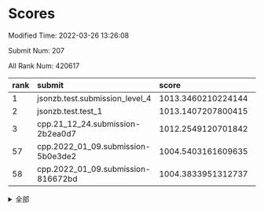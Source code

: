 # Scores

Modified Time: 2022-03-26 13:26:08

Submit Num: 207

All Rank Num: 420617

| rank |               submit               |       score        |       sigma        | pk_num |
| :--- | :--------------------------------- | :----------------- | :----------------- | :----- |
| 1    | jsonzb.test.submission_level_4     | 1013.3460210224144 | 0.8042265095200835 | 8124   |
| 2    | jsonzb.test.test_1                 | 1013.1407207800415 | 0.8519781689262088 | 8130   |
| 3    | cpp.21_12_24.submission-2b2ea0d7   | 1012.2549120701842 | 0.8037166446279557 | 8125   |
| 57   | cpp.2022_01_09.submission-5b0e3de2 | 1004.5403161609635 | 0.7099119658951345 | 8127   |
| 58   | cpp.2022_01_09.submission-816672bd | 1004.3833951312737 | 0.7089258471492327 | 8127   |


<details>
<summary>全部</summary>

| rank |                 submit                 |       score        |       sigma        | pk_num |
| :--- | :------------------------------------- | :----------------- | :----------------- | :----- |
| 1    | jsonzb.test.submission_level_4         | 1013.3460210224144 | 0.8042265095200835 | 8124   |
| 2    | jsonzb.test.test_1                     | 1013.1407207800415 | 0.8519781689262088 | 8130   |
| 3    | cpp.21_12_24.submission-2b2ea0d7       | 1012.2549120701842 | 0.8037166446279557 | 8125   |
| 4    | gobigger.level_3.submission_level_3_11 | 1011.6956453476769 | 0.7644143647139204 | 8127   |
| 5    | gobigger.level_3.submission_level_3_30 | 1011.5347895134611 | 0.8150346849512945 | 8129   |
| 6    | gobigger.level_3.submission_level_3_16 | 1011.4232385889452 | 0.7593416829951258 | 8127   |
| 7    | gobigger.level_3.submission_level_3_1  | 1011.3517046095335 | 0.7906238166717762 | 8130   |
| 8    | gobigger.level_3.submission_level_3_41 | 1011.2797272193442 | 0.7535266440774374 | 8129   |
| 9    | gobigger.level_3.submission_level_3_18 | 1011.2167588598538 | 0.7705726613236298 | 8127   |
| 10   | gobigger.level_3.submission_level_3_36 | 1011.1910172778767 | 0.7754146456244825 | 8125   |
| 11   | gobigger.level_3.submission_level_3_2  | 1011.0055802265254 | 0.7762752084863009 | 8130   |
| 12   | gobigger.level_3.submission_level_3_49 | 1010.8933555203294 | 0.7719909379647958 | 8130   |
| 13   | gobigger.level_3.submission_level_3_42 | 1010.7599091512127 | 0.7884511524234552 | 8127   |
| 14   | gobigger.level_3.submission_level_3_29 | 1010.6527155373572 | 0.8007679324530969 | 8131   |
| 15   | gobigger.level_3.submission_level_3_3  | 1010.644092435527  | 0.7808409632412849 | 8123   |
| 16   | gobigger.level_3.submission_level_3_48 | 1010.5681550987988 | 0.7593099845120438 | 8129   |
| 17   | gobigger.level_3.submission_level_3_4  | 1010.5024804170745 | 0.7773273984016841 | 8125   |
| 18   | gobigger.level_3.submission_level_3_26 | 1010.4358040714421 | 0.7752963326064518 | 8128   |
| 19   | gobigger.level_3.submission_level_3_24 | 1010.4322936075423 | 0.7611723993264213 | 8132   |
| 20   | gobigger.level_3.submission_level_3_44 | 1010.2010266486307 | 0.7878378721806326 | 8128   |
| 21   | gobigger.level_3.submission_level_3_0  | 1010.1819109375018 | 0.7468252405610512 | 8133   |
| 22   | gobigger.level_3.submission_level_3_7  | 1010.1602804835326 | 0.7847749086661879 | 8130   |
| 23   | gobigger.level_3.submission_level_3_20 | 1010.0866805677513 | 0.7562688847802347 | 8125   |
| 24   | gobigger.level_3.submission_level_3_40 | 1010.0748458118761 | 0.7675471116080905 | 8128   |
| 25   | gobigger.level_3.submission_level_3_27 | 1010.0448937801469 | 0.7577717820605185 | 8131   |
| 26   | gobigger.level_3.submission_level_3_23 | 1010.0188016654364 | 0.7467372685485677 | 8128   |
| 27   | gobigger.level_3.submission_level_3_5  | 1009.9942008634944 | 0.7449575858423003 | 8128   |
| 28   | gobigger.level_3.submission_level_3_8  | 1009.9731691799361 | 0.7770646600863325 | 8131   |
| 29   | gobigger.level_3.submission_level_3_6  | 1009.8925104262438 | 0.745363373616257  | 8126   |
| 30   | gobigger.level_3.submission_level_3_39 | 1009.8499504860124 | 0.7401211297101633 | 8128   |
| 31   | gobigger.level_3.submission_level_3_38 | 1009.8218998744603 | 0.7537590330438299 | 8131   |
| 32   | gobigger.level_3.submission_level_3_25 | 1009.8086996505019 | 0.7649247726667174 | 8128   |
| 33   | gobigger.level_3.submission_level_3_12 | 1009.6855986196193 | 0.7825456835282634 | 8125   |
| 34   | gobigger.level_3.submission_level_3_46 | 1009.603523580088  | 0.7483631416611999 | 8123   |
| 35   | gobigger.level_3.submission_level_3_43 | 1009.5813403047981 | 0.7664009465299554 | 8127   |
| 36   | gobigger.level_3.submission_level_3_31 | 1009.5578676994539 | 0.7437541498120235 | 8126   |
| 37   | gobigger.level_3.submission_level_3_19 | 1009.5317940983908 | 0.7659177325528796 | 8127   |
| 38   | gobigger.level_3.submission_level_3_14 | 1009.3336983209783 | 0.7767339206387387 | 8128   |
| 39   | gobigger.level_3.submission_level_3_33 | 1009.302850313968  | 0.7411269859555396 | 8134   |
| 40   | gobigger.level_3.submission_level_3_17 | 1009.2075127214317 | 0.7409349333656826 | 8131   |
| 41   | gobigger.level_3.submission_level_3_15 | 1009.2018389202887 | 0.7510047705564143 | 8123   |
| 42   | gobigger.level_3.submission_level_3_13 | 1009.1735737834406 | 0.7649685227488374 | 8134   |
| 43   | gobigger.level_3.submission_level_3_10 | 1009.1575458005501 | 0.7583983739610681 | 8123   |
| 44   | gobigger.level_3.submission_level_3_28 | 1009.1449454003393 | 0.7524469445827828 | 8129   |
| 45   | gobigger.level_3.submission_level_3_47 | 1009.1422888126989 | 0.7660119328412345 | 8127   |
| 46   | gobigger.level_3.submission_level_3_45 | 1009.0925580108704 | 0.7298834575588835 | 8128   |
| 47   | gobigger.level_3.submission_level_3_22 | 1009.0689947480681 | 0.7470137889567442 | 8127   |
| 48   | gobigger.level_3.submission_level_3_35 | 1009.0259763966079 | 0.7502028085535459 | 8128   |
| 49   | gobigger.level_3.submission_level_3_9  | 1008.9796232577729 | 0.7616864765872321 | 8125   |
| 50   | gobigger.level_3.submission_level_3_21 | 1008.8333854036603 | 0.733861331039809  | 8130   |
| 51   | gobigger.level_3.submission_level_3_34 | 1008.8214702347365 | 0.7486848211908238 | 8127   |
| 52   | gobigger.level_3.submission_level_3_32 | 1008.8150998265604 | 0.7479071556542872 | 8125   |
| 53   | gobigger.level_3.submission_level_3_37 | 1008.5137232998951 | 0.7472621523782097 | 8128   |
| 54   | gobigger.level_1.submission_level_1_7  | 1005.256171135707  | 0.7233876747115615 | 8130   |
| 55   | gobigger.level_1.submission_level_1_18 | 1004.8637900001602 | 0.7153746349454047 | 8126   |
| 56   | gobigger.level_1.submission_level_1_16 | 1004.5585301930931 | 0.7261388759669416 | 8126   |
| 57   | cpp.2022_01_09.submission-5b0e3de2     | 1004.5403161609635 | 0.7099119658951345 | 8127   |
| 58   | cpp.2022_01_09.submission-816672bd     | 1004.3833951312737 | 0.7089258471492327 | 8127   |
| 59   | gobigger.level_1.submission_level_1_47 | 1004.3459144096229 | 0.7180649411095199 | 8128   |
| 60   | gobigger.level_1.submission_level_1_5  | 1004.314283805156  | 0.7250083263010412 | 8124   |
| 61   | gobigger.level_1.submission_level_1_14 | 1003.9855943009351 | 0.7266676266692478 | 8127   |
| 62   | gobigger.level_1.submission_level_1_29 | 1003.8904112927694 | 0.728657968391287  | 8127   |
| 63   | gobigger.level_1.submission_level_1_1  | 1003.8864200404479 | 0.7231280459234654 | 8128   |
| 64   | gobigger.level_1.submission_level_1_33 | 1003.884493069605  | 0.7145276701563698 | 8127   |
| 65   | gobigger.level_1.submission_level_1_27 | 1003.8828642725282 | 0.727418736897167  | 8126   |
| 66   | gobigger.level_1.submission_level_1_19 | 1003.8543528710984 | 0.7327648867784978 | 8128   |
| 67   | gobigger.level_1.submission_level_1_13 | 1003.7868972449317 | 0.7183867345304134 | 8132   |
| 68   | gobigger.level_1.submission_level_1_49 | 1003.6936709438795 | 0.7228908607960368 | 8131   |
| 69   | gobigger.level_1.submission_level_1_17 | 1003.6219016155983 | 0.6974193482641535 | 8124   |
| 70   | gobigger.level_1.submission_level_1_20 | 1003.5960753781931 | 0.7127452178811854 | 8132   |
| 71   | gobigger.level_1.submission_level_1_34 | 1003.577652302022  | 0.7156395123708138 | 8126   |
| 72   | gobigger.level_1.submission_level_1_41 | 1003.5329813280296 | 0.7105507700531731 | 8127   |
| 73   | gobigger.level_1.submission_level_1_42 | 1003.5187711440211 | 0.701653017013077  | 8125   |
| 74   | gobigger.level_1.submission_level_1_44 | 1003.5187237396265 | 0.7091363409654534 | 8125   |
| 75   | gobigger.level_1.submission_level_1_2  | 1003.5154244848648 | 0.7190903422405425 | 8127   |
| 76   | gobigger.level_1.submission_level_1_3  | 1003.4901826340066 | 0.6972617720919648 | 8125   |
| 77   | gobigger.level_1.submission_level_1_35 | 1003.41322119789   | 0.7171493189497601 | 8131   |
| 78   | gobigger.level_1.submission_level_1_46 | 1003.3762899304238 | 0.7152100349007768 | 8128   |
| 79   | gobigger.level_1.submission_level_1_28 | 1003.299301215234  | 0.7144077982115958 | 8127   |
| 80   | gobigger.level_1.submission_level_1_15 | 1003.2584279815744 | 0.7231881931591614 | 8128   |
| 81   | gobigger.level_1.submission_level_1_48 | 1003.2434163703786 | 0.7254847996097538 | 8126   |
| 82   | gobigger.level_1.submission_level_1_8  | 1003.2383238607244 | 0.7151933400588387 | 8130   |
| 83   | gobigger.level_1.submission_level_1_6  | 1003.1653811165914 | 0.7037915603965957 | 8133   |
| 84   | gobigger.level_1.submission_level_1_31 | 1003.1383250001837 | 0.7306539811612311 | 8124   |
| 85   | gobigger.level_1.submission_level_1_25 | 1003.0442065991497 | 0.7189142050569125 | 8124   |
| 86   | gobigger.level_1.submission_level_1_39 | 1003.0131706396961 | 0.7115118283875967 | 8130   |
| 87   | gobigger.level_1.submission_level_1_38 | 1002.9643833591558 | 0.7271645295097802 | 8130   |
| 88   | gobigger.level_1.submission_level_1_30 | 1002.9482380725497 | 0.7235164879106499 | 8130   |
| 89   | gobigger.level_1.submission_level_1_37 | 1002.8810109733402 | 0.7099893159796734 | 8128   |
| 90   | gobigger.level_1.submission_level_1_22 | 1002.7712269605065 | 0.7142619469874852 | 8119   |
| 91   | gobigger.level_1.submission_level_1_40 | 1002.7044548721423 | 0.7111453366805567 | 8127   |
| 92   | gobigger.level_1.submission_level_1_43 | 1002.6910410521607 | 0.7099356015746355 | 8128   |
| 93   | gobigger.level_1.submission_level_1_24 | 1002.6167798486849 | 0.7135187834609349 | 8129   |
| 94   | gobigger.level_1.submission_level_1_26 | 1002.6151671474009 | 0.7128351332704382 | 8124   |
| 95   | gobigger.level_1.submission_level_1_21 | 1002.5847153117599 | 0.7204395465536746 | 8136   |
| 96   | gobigger.level_1.submission_level_1_11 | 1002.5343677742841 | 0.7074586083331981 | 8127   |
| 97   | gobigger.level_1.submission_level_1_9  | 1002.4683620996818 | 0.7128160901146415 | 8129   |
| 98   | gobigger.level_1.submission_level_1_10 | 1002.4283411162094 | 0.7156527514181993 | 8121   |
| 99   | gobigger.level_1.submission_level_1_12 | 1002.3596196840352 | 0.7112377617671588 | 8129   |
| 100  | gobigger.level_1.submission_level_1_0  | 1002.2164629858299 | 0.7192584188679795 | 8128   |
| 101  | gobigger.level_1.submission_level_1_45 | 1002.1770763842013 | 0.7128948120379214 | 8125   |
| 102  | gobigger.level_1.submission_level_1_23 | 1002.1517302329523 | 0.7113016585319493 | 8130   |
| 103  | gobigger.level_1.submission_level_1_32 | 1002.0655453678809 | 0.706182470561666  | 8130   |
| 104  | gobigger.level_1.submission_level_1_36 | 1002.0343238686402 | 0.7139450935908513 | 8125   |
| 105  | gobigger.level_1.submission_level_1_4  | 1001.840756205565  | 0.7031322221113735 | 8132   |
| 106  | gobigger.random.submission_random_33   | 997.3402151405132  | 0.7018502991419857 | 8129   |
| 107  | gobigger.random.submission_random_10   | 997.3025329065451  | 0.7110681452045837 | 8126   |
| 108  | gobigger.random.submission_random_45   | 996.824568089432   | 0.7026972344179263 | 8132   |
| 109  | gobigger.random.submission_random_24   | 996.8163749259904  | 0.7038111424416441 | 8127   |
| 110  | gobigger.random.submission_random_31   | 996.6908901557251  | 0.7089999300559928 | 8126   |
| 111  | gobigger.random.submission_random_27   | 996.6853249182187  | 0.7009872559489857 | 8128   |
| 112  | gobigger.random.submission_random_21   | 996.6545529457801  | 0.7118999974473201 | 8126   |
| 113  | gobigger.random.submission_random_2    | 996.642670245749   | 0.7024776535796122 | 8123   |
| 114  | gobigger.random.submission_random_25   | 996.5713398594743  | 0.7059506549306617 | 8131   |
| 115  | gobigger.random.submission_random_47   | 996.5616115410457  | 0.7193734384019397 | 8127   |
| 116  | gobigger.random.submission_random_17   | 996.5393330498821  | 0.6951869606502983 | 8124   |
| 117  | gobigger.random.submission_random_19   | 996.5122118187063  | 0.7059921076699742 | 8128   |
| 118  | gobigger.random.submission_random_7    | 996.5040281867145  | 0.7069279359122213 | 8131   |
| 119  | gobigger.random.submission_random_1    | 996.4274194802367  | 0.7134902339679706 | 8131   |
| 120  | gobigger.random.submission_random_6    | 996.4093007248199  | 0.7127158115658345 | 8127   |
| 121  | gobigger.random.submission_random_36   | 996.3813212148594  | 0.7099646830791879 | 8131   |
| 122  | gobigger.random.submission_random_26   | 996.3800405013117  | 0.7007092656480056 | 8137   |
| 123  | gobigger.random.submission_random_4    | 996.3292070331521  | 0.6955269240167368 | 8129   |
| 124  | gobigger.random.submission_random_0    | 996.3203478951136  | 0.7135183034038416 | 8131   |
| 125  | gobigger.random.submission_random_3    | 996.2215667588839  | 0.6997874859530023 | 8130   |
| 126  | gobigger.random.submission_random_5    | 996.2172497777913  | 0.7102694832412446 | 8127   |
| 127  | gobigger.random.submission_random_30   | 996.2127666190732  | 0.7067242955847992 | 8125   |
| 128  | gobigger.random.submission_random_13   | 996.147980925113   | 0.7012666529903887 | 8131   |
| 129  | gobigger.random.submission_random_38   | 995.9970943106165  | 0.71860550177652   | 8131   |
| 130  | gobigger.random.submission_random_41   | 995.971371129528   | 0.7039282452871525 | 8128   |
| 131  | gobigger.random.submission_random_14   | 995.9538614979595  | 0.7112256827055825 | 8132   |
| 132  | gobigger.random.submission_random_42   | 995.9270384356049  | 0.7171239191471097 | 8126   |
| 133  | gobigger.random.submission_random_35   | 995.9183976365717  | 0.7113764701776208 | 8130   |
| 134  | gobigger.random.submission_random_22   | 995.886937952766   | 0.7121251278150368 | 8126   |
| 135  | gobigger.random.submission_random_12   | 995.8061802102503  | 0.7156629970001376 | 8130   |
| 136  | gobigger.random.submission_random_46   | 995.7780456739335  | 0.7066169797115579 | 8118   |
| 137  | gobigger.random.submission_random_44   | 995.7725530530168  | 0.69378015655863   | 8130   |
| 138  | gobigger.random.submission_random_40   | 995.7659111229691  | 0.7284619669290233 | 8132   |
| 139  | gobigger.random.submission_random_32   | 995.6948437118853  | 0.7083220254296676 | 8126   |
| 140  | gobigger.random.submission_random_20   | 995.6266735750108  | 0.7064059965075361 | 8125   |
| 141  | gobigger.random.submission_random_15   | 995.6264491040938  | 0.7226115706774603 | 8127   |
| 142  | gobigger.random.submission_random_18   | 995.6042409096359  | 0.7116719833233753 | 8126   |
| 143  | gobigger.random.submission_random_43   | 995.572417644469   | 0.700775014550315  | 8126   |
| 144  | gobigger.random.submission_random_23   | 995.5452880279663  | 0.7039502824911317 | 8129   |
| 145  | gobigger.random.submission_random_9    | 995.5014331483322  | 0.7056261277704104 | 8124   |
| 146  | gobigger.random.submission_random_16   | 995.4539996399631  | 0.7100334226062432 | 8126   |
| 147  | gobigger.random.submission_random_48   | 995.4536873342807  | 0.6985747957939714 | 8136   |
| 148  | gobigger.random.submission_random_28   | 995.3901815326601  | 0.7074846018156352 | 8125   |
| 149  | gobigger.random.submission_random_8    | 995.2820053834643  | 0.7054616655347872 | 8130   |
| 150  | gobigger.random.submission_random_11   | 995.2259667389536  | 0.7169744022319655 | 8131   |
| 151  | gobigger.random.submission_random_34   | 995.1108146373973  | 0.7195341806956534 | 8128   |
| 152  | gobigger.random.submission_random_29   | 995.0323235202299  | 0.696166897651566  | 8129   |
| 153  | gobigger.random.submission_random_37   | 994.9386879225563  | 0.7030822026826802 | 8124   |
| 154  | gobigger.random.submission_random_49   | 994.5498102741706  | 0.7112801630754725 | 8123   |
| 155  | gobigger.random.submission_random_39   | 994.1035918648342  | 0.7317776522339058 | 8131   |
| 156  | gobigger.level_2.submission_level_2_43 | 994.0534410282804  | 0.7571492587869237 | 8132   |
| 157  | gobigger.level_2.submission_level_2_10 | 994.0369570773211  | 0.7381419018441956 | 8121   |
| 158  | gobigger.level_2.submission_level_2_15 | 994.0026071458103  | 0.7377616054785067 | 8126   |
| 159  | gobigger.level_2.submission_level_2_17 | 993.5838191445653  | 0.740174083815127  | 8128   |
| 160  | gobigger.level_2.submission_level_2_23 | 993.506277314466   | 0.7441060304550075 | 8133   |
| 161  | gobigger.level_2.submission_level_2_47 | 993.4182370784775  | 0.7190028296505592 | 8133   |
| 162  | gobigger.level_2.submission_level_2_37 | 993.2376588994163  | 0.7330934519489737 | 8128   |
| 163  | gobigger.level_2.submission_level_2_1  | 993.2349858332378  | 0.7382199210090189 | 8130   |
| 164  | gobigger.level_2.submission_level_2_36 | 993.1649086389141  | 0.7225344765387541 | 8123   |
| 165  | gobigger.level_2.submission_level_2_9  | 992.8937787583676  | 0.7365831711464729 | 8131   |
| 166  | gobigger.level_2.submission_level_2_40 | 992.8214995643053  | 0.7401629294067326 | 8125   |
| 167  | gobigger.level_2.submission_level_2_18 | 992.8137084441236  | 0.749618234674284  | 8127   |
| 168  | gobigger.level_2.submission_level_2_0  | 992.7398537439522  | 0.7401754868927852 | 8131   |
| 169  | gobigger.level_2.submission_level_2_12 | 992.7340135514977  | 0.7360542056314016 | 8128   |
| 170  | gobigger.level_2.submission_level_2_5  | 992.62819551384    | 0.7411929939290741 | 8129   |
| 171  | gobigger.level_2.submission_level_2_6  | 992.5982578358464  | 0.7203961968539386 | 8130   |
| 172  | gobigger.level_2.submission_level_2_7  | 992.5765596370276  | 0.7418355120093407 | 8129   |
| 173  | gobigger.level_2.submission_level_2_21 | 992.5654109836955  | 0.7382101969911465 | 8130   |
| 174  | gobigger.level_2.submission_level_2_13 | 992.5645631135633  | 0.7536813466215966 | 8130   |
| 175  | gobigger.level_2.submission_level_2_38 | 992.4155777507779  | 0.7373171489956858 | 8123   |
| 176  | gobigger.level_2.submission_level_2_20 | 992.3076645370007  | 0.7536938795307689 | 8128   |
| 177  | gobigger.level_2.submission_level_2_45 | 992.2960559396694  | 0.7472585891288498 | 8130   |
| 178  | gobigger.level_2.submission_level_2_39 | 992.2918774604876  | 0.7398113574838105 | 8127   |
| 179  | gobigger.level_2.submission_level_2_26 | 992.2655574785828  | 0.731942687654037  | 8132   |
| 180  | gobigger.level_2.submission_level_2_46 | 992.2591381270665  | 0.7311219594456518 | 8124   |
| 181  | gobigger.level_2.submission_level_2_35 | 992.2367420722096  | 0.7608516180136013 | 8127   |
| 182  | gobigger.level_2.submission_level_2_4  | 992.192194394792   | 0.7312957773574051 | 8118   |
| 183  | gobigger.level_2.submission_level_2_8  | 992.1486693416339  | 0.7381235824825104 | 8127   |
| 184  | gobigger.level_2.submission_level_2_34 | 992.1182378860198  | 0.7433320092857018 | 8124   |
| 185  | gobigger.level_2.submission_level_2_24 | 992.0504940204172  | 0.7627095130736483 | 8128   |
| 186  | gobigger.level_2.submission_level_2_11 | 992.0434072956789  | 0.745831903192102  | 8129   |
| 187  | gobigger.level_2.submission_level_2_19 | 992.0415484253424  | 0.7385969298819071 | 8125   |
| 188  | gobigger.level_2.submission_level_2_29 | 991.9962548537648  | 0.7512472584696731 | 8130   |
| 189  | gobigger.level_2.submission_level_2_28 | 991.9744584887114  | 0.7565663397323451 | 8128   |
| 190  | gobigger.level_2.submission_level_2_44 | 991.9584797445171  | 0.7391705184128123 | 8130   |
| 191  | gobigger.level_2.submission_level_2_2  | 991.9448227124878  | 0.7667087311499229 | 8128   |
| 192  | gobigger.level_2.submission_level_2_3  | 991.9104457397112  | 0.7437204992636326 | 8130   |
| 193  | gobigger.level_2.submission_level_2_30 | 991.8928491199327  | 0.7431467854608794 | 8129   |
| 194  | gobigger.level_2.submission_level_2_48 | 991.7529658888672  | 0.7508965848517937 | 8124   |
| 195  | gobigger.level_2.submission_level_2_22 | 991.6961450339555  | 0.7481170246414716 | 8133   |
| 196  | gobigger.level_2.submission_level_2_27 | 991.6277531489227  | 0.7499959464725078 | 8128   |
| 197  | gobigger.level_2.submission_level_2_41 | 991.5874022550995  | 0.7629025534502039 | 8131   |
| 198  | gobigger.level_2.submission_level_2_42 | 991.4583646842581  | 0.7470504097093901 | 8128   |
| 199  | gobigger.level_2.submission_level_2_31 | 991.114678260945   | 0.7690804340744571 | 8132   |
| 200  | gobigger.level_2.submission_level_2_32 | 991.063978796008   | 0.7580847638613076 | 8122   |
| 201  | gobigger.level_2.submission_level_2_25 | 990.9313307754725  | 0.7627692300125936 | 8127   |
| 202  | gobigger.level_2.submission_level_2_14 | 990.8927507572126  | 0.7485907146127654 | 8126   |
| 203  | gobigger.level_2.submission_level_2_16 | 990.6477775083675  | 0.7518242809568322 | 8129   |
| 204  | gobigger.level_2.submission_level_2_33 | 990.3092019123086  | 0.7608640935659231 | 8132   |
| 205  | gobigger.level_2.submission_level_2_49 | 989.9319780653783  | 0.7667397634024914 | 8130   |
| 206  | gobigger.none.submission_none_0        | 977.503472729256   | 1.3328324181176538 | 8125   |
| 207  | gobigger.none.submission_none_1        | 976.002249954789   | 1.538601092439727  | 8126   |

</details>